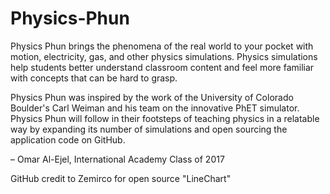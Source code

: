 # Physics-Phun

Physics Phun brings the phenomena of the real world to your pocket with motion, electricity, gas, and other physics simulations. Physics simulations help students better understand classroom content and feel more familiar with concepts that can be hard to grasp. 

Physics Phun was inspired by the work of the University of Colorado Boulder's Carl Weiman and his team on the innovative PhET simulator. Physics Phun will follow in their footsteps of teaching physics in a relatable way by expanding its number of simulations and open sourcing the application code on GitHub.

– Omar Al-Ejel, International Academy Class of 2017

GitHub credit to Zemirco for open source "LineChart"
